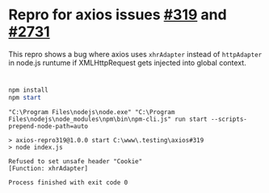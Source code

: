 # Repro for axios issues [#319](https://github.com/axios/axios/issues/319) and [#2731](https://github.com/axios/axios/issues/2731)

This repro shows a bug where axios uses `xhrAdapter` instead of `httpAdapter` in node.js runtume if XMLHttpRequest gets injected into global context. 

#

````powershell
npm install
npm start
````
````
"C:\Program Files\nodejs\node.exe" "C:\Program Files\nodejs\node_modules\npm\bin\npm-cli.js" run start --scripts-prepend-node-path=auto

> axios-repro319@1.0.0 start C:\www\.testing\axios#319
> node index.js

Refused to set unsafe header "Cookie"
[Function: xhrAdapter]

Process finished with exit code 0
````
